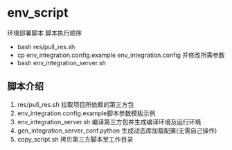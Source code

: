# env_script
环境部署脚本
脚本执行顺序  
* bash res/pull_res.sh  
* cp env_integration.config.example env_integration.config 并修改所需参数  
* bash env_integration_server.sh  

## 脚本介绍
1. res/pull_res.sh 拉取项目所依赖的第三方包  
2. env_integration.config.example脚本参数模板示例  
3. env_integration_server.sh 编译第三方包并生成编译环境及运行环境  
4. gen_integration_server_conf.python 生成动态库加载配置(无需自己操作)  
5. copy_script.sh 拷贝第三方脚本至工作目录  
